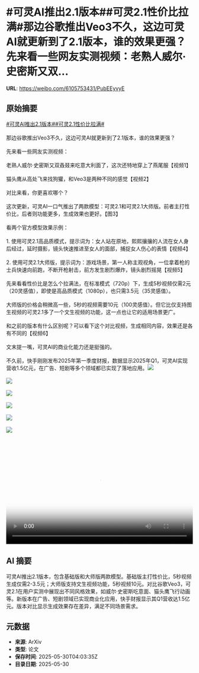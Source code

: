 # #可灵AI推出2.1版本##可灵2.1性价比拉满#那边谷歌推出Veo3不久，这边可灵AI就更新到了2.1版本，谁的效果更强？先来看一些网友实测视频：老熟人威尔·史密斯又双...

**URL**: https://weibo.com/6105753431/PubEEyvyE

## 原始摘要

<a href="https://m.weibo.cn/search?containerid=231522type%3D1%26t%3D10%26q%3D%23%E5%8F%AF%E7%81%B5AI%E6%8E%A8%E5%87%BA2.1%E7%89%88%E6%9C%AC%23&amp;extparam=%23%E5%8F%AF%E7%81%B5AI%E6%8E%A8%E5%87%BA2.1%E7%89%88%E6%9C%AC%23" data-hide=""><span class="surl-text">#可灵AI推出2.1版本#</span></a><a href="https://m.weibo.cn/search?containerid=231522type%3D1%26t%3D10%26q%3D%23%E5%8F%AF%E7%81%B52.1%E6%80%A7%E4%BB%B7%E6%AF%94%E6%8B%89%E6%BB%A1%23&amp;extparam=%23%E5%8F%AF%E7%81%B52.1%E6%80%A7%E4%BB%B7%E6%AF%94%E6%8B%89%E6%BB%A1%23" data-hide=""><span class="surl-text">#可灵2.1性价比拉满#</span></a><br><br>那边谷歌推出Veo3不久，这边可灵AI就更新到了2.1版本，谁的效果更强？<br><br>先来看一些网友实测视频：<br><br>老熟人威尔·史密斯又双叒叕来吃意大利面了，这次还特地穿上了燕尾服【视频1】<br><br>猫头鹰从高处飞来找狗獾，和Veo3是两种不同的感觉【视频2】<br><br>对比来看，你更喜欢哪个？<br><br>这次更新，可灵AI一口气推出了两款模型：可灵2.1和可灵2.1大师版。前者主打性价比，后者则功能更多，生成效果也更好。【图3】<br><br>看两个官方模型效果示例：<br><br>1. 使用可灵2.1高品质模式，提示词为：女人站在原地，熙熙攘攘的人流在女人身后经过，延时摄影，镜头快速推进至女人的面部，捕捉女人伤心的表情【视频4】<br><br>2. 使用可灵2.1大师版，提示词为：游戏场景，第一人称主观视角，一位拿着枪的士兵快速向前跑，不断开枪射击，前方发生剧烈爆炸，镜头剧烈摇晃【视频5】<br><br>先来看看性价比是怎么个拉满法，在标准模式（720p）下，生成5秒视频仅需2元（20灵感值），即使是高品质模式（1080p），也只需3.5元（35灵感值）。<br><br>大师版的价格会稍微高一些，5秒的视频需要10元（100灵感值）。但它比仅支持图生视频的可灵2.1多了一个文生视频的功能，这一点也让它的适用场景更广。<br><br>和之前的版本有什么区别呢？可以看下这个对比视频，生成相同内容，效果还是各有不同的【视频6】<br><br>文末提一嘴，可灵AI的商业化能力还是挺强的。<br><br>不久前，快手刚刚发布2025年第一季度财报，数据显示2025年Q1，可灵AI实现营收1.5亿元，在广告、短剧等多个领域都已实现了落地应用。<img style="" src="https://tvax2.sinaimg.cn/large/006Fd7o3ly1i1xax3kn9ij31hc0u0abp.jpg" referrerpolicy="no-referrer"><br><br><img style="" src="https://tvax4.sinaimg.cn/large/006Fd7o3ly1i1xax281khj31hc0o4q4p.jpg" referrerpolicy="no-referrer"><br><br><img style="" src="https://tvax1.sinaimg.cn/large/006Fd7o3gy1i1xaup5pyfj30dq0iimz6.jpg" referrerpolicy="no-referrer"><br><br><img style="" src="https://tvax2.sinaimg.cn/large/006Fd7o3ly1i1xax1tuwyj31h40u0gmn.jpg" referrerpolicy="no-referrer"><br><br><img style="" src="https://tvax4.sinaimg.cn/large/006Fd7o3ly1i1xax1dpmdj31hc0u0acr.jpg" referrerpolicy="no-referrer"><br><br><img style="" src="https://tvax3.sinaimg.cn/large/006Fd7o3ly1i1xax2388yj31hc0u00v7.jpg" referrerpolicy="no-referrer"><br><br><br clear="both"><div style="clear: both"></div><video controls="controls" poster="https://tvax3.sinaimg.cn/orj480/006Fd7o3ly1i1xax32qiuj31hc0u0abp.jpg" style="width: 100%"><source src="https://f.video.weibocdn.com/o0/SK5M2cSilx08oDYnWPpe010412003KFE0E010.mp4?label=mp4_720p&amp;template=1280x720.25.0&amp;ori=0&amp;ps=1CwnkDw1GXwCQx&amp;Expires=1748581214&amp;ssig=HvQcNUo0SD&amp;KID=unistore,video"><source src="https://f.video.weibocdn.com/o0/FB4VBqDmlx08oDYnqrHG010412001RQX0E010.mp4?label=mp4_hd&amp;template=852x480.25.0&amp;ori=0&amp;ps=1CwnkDw1GXwCQx&amp;Expires=1748581214&amp;ssig=%2B6BC6xMliu&amp;KID=unistore,video"><source src="https://f.video.weibocdn.com/o0/suRaAx7Mlx08oDYnwgPe010412001b3D0E010.mp4?label=mp4_ld&amp;template=640x360.25.0&amp;ori=0&amp;ps=1CwnkDw1GXwCQx&amp;Expires=1748581214&amp;ssig=CdStsvlvVh&amp;KID=unistore,video"><p>视频无法显示，请前往<a href="https://video.weibo.com/show?fid=1034%3A5171945629483032" target="_blank" rel="noopener noreferrer">微博视频</a>观看。</p></video>

## AI 摘要

可灵AI推出2.1版本，包含基础版和大师版两款模型。基础版主打性价比，5秒视频生成仅需2-3.5元；大师版支持文生视频功能，5秒视频10元。对比谷歌Veo3，可灵2.1在用户实测中展现出不同风格效果，如威尔·史密斯吃意面、猫头鹰飞行动画等。新版本在广告、短剧领域已实现商业化应用，快手财报显示其Q1营收达1.5亿元。版本对比显示生成效果存在差异，满足不同场景需求。

## 元数据

- **来源**: ArXiv
- **类型**: 论文
- **保存时间**: 2025-05-30T04:03:35Z
- **目录日期**: 2025-05-30
